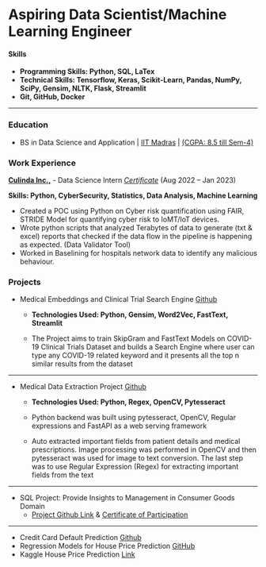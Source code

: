 # Aspiring Data Scientist/Machine Learning Engineer

#### Skills
- **Programming Skills: Python, SQL, LaTex**
- **Technical Skills: Tensorflow, Keras, Scikit-Learn, Pandas, NumPy, SciPy, Gensim, NLTK, Flask, Streamlit**
- **Git, GitHub, Docker**

* **

### Education
- BS in Data Science and Application | [IIT Madras](https://study.iitm.ac.in/ds/) | [(CGPA: 8.5 till Sem-4)]()

### Work Experience

[**Culinda Inc.,**](https://www.linkedin.com/company/culinda/) - Data Science Intern [*Certificate*](https://drive.google.com/file/d/1lkHbWUoBcfODLShqTDxYzkQvCsg_myfo/view) (Aug 2022 – Jan 2023)

**Skills: Python, CyberSecurity, Statistics, Data Analysis, Machine Learning**

- Created a POC using Python on Cyber risk quantification using FAIR, STRIDE Model for quantifying
cyber risk to IoMT/IoT devices.
- Wrote python scripts that analyzed Terabytes of data to generate (txt & excel) reports that checked if the data flow in
the pipeline is happening as expected. (Data Validator Tool)
- Worked in Baselining for hospitals network data to identify any malicious behaviour.


### Projects

- Medical Embeddings and Clinical Trial Search Engine [Github](https://github.com/avr2002/Medical-Embeddings-and-Clinical-Trial-Search-Engine)
  - **Technologies Used: Python, Gensim, Word2Vec, FastText, Streamlit**
  
  - The Project aims to train SkipGram and FastText Models on COVID-19 Clinical Trials Dataset and builds a Search Engine where user can type any COVID-19 related keyword and it presents all the top n similar results from the dataset

* **

- Medical Data Extraction Project [Github](https://github.com/avr2002/medical-data-extraction-project)
  - **Technologies Used: Python, Regex, OpenCV, Pytesseract**
  
  - Python backend was built using pytesseract, OpenCV, Regular expressions and FastAPI as a web serving framework
  - Auto extracted important fields from patient details and medical prescriptions. Image processing was performed in OpenCV and then pytesseract was used for image to text conversion. The last step was to use Regular Expression (Regex) for extracting important fields from the text

* **

- SQL Project: Provide Insights to Management in Consumer Goods Domain
    - [Project Github Link](https://github.com/avr2002/sql-project-consumer-goods-domain) & [Certificate of Participation](https://drive.google.com/file/d/1QdbMXJoyvD8SASKbZYQelT-uQamhiEQ4/view?usp=share_link)
    
* **

- Credit Card Default Prediction [Github](https://github.com/avr2002/credit-card-default-prediction)
- Regression Models for House Price Prediction [GitHub](https://github.com/avr2002/Regression-Models-for-House-Price-Prediction)
- Kaggle House Price Prediction [Link](https://www.kaggle.com/code/amitvikramraj/house-price-prediction-competition-project)
